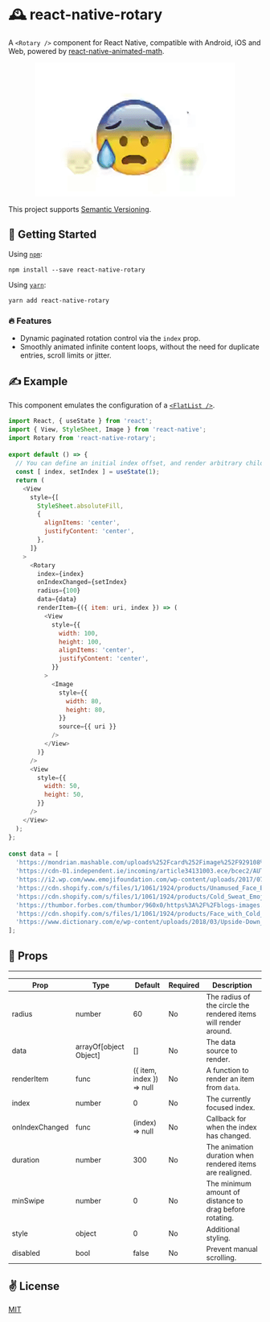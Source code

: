 # 🕰️  react-native-rotary
A `<Rotary />` component for React Native, compatible with Android, iOS and Web, powered by [react-native-animated-math](https://github.com/rastapasta/react-native-animated-math).

<p align="center">
  <img src="./bin/out.gif" width="398" height="266">
</p>

This project supports [Semantic Versioning](https://docs.npmjs.com/about-semantic-versioning).

## 🚀 Getting Started

Using [`npm`]():

```shell
npm install --save react-native-rotary
```

Using [`yarn`]():

```shell
yarn add react-native-rotary
```

### 🔥 Features
  - Dynamic paginated rotation control via the `index` prop.
  - Smoothly animated infinite content loops, without the need for duplicate entries, scroll limits or jitter.

## ✍️ Example

This component emulates the configuration of a [`<FlatList />`](https://facebook.github.io/react-native/docs/flatlist).

```javascript
import React, { useState } from 'react';
import { View, StyleSheet, Image } from 'react-native';
import Rotary from 'react-native-rotary';
 
export default () => {
  // You can define an initial index offset, and render arbitrary child elements.
  const [ index, setIndex ] = useState(1);
  return (
    <View
      style={[
        StyleSheet.absoluteFill,
        {
          alignItems: 'center',
          justifyContent: 'center',
        },
      ]}
    >
      <Rotary
        index={index}
        onIndexChanged={setIndex}
        radius={100}
        data={data}
        renderItem={({ item: uri, index }) => (
          <View
            style={{
              width: 100,
              height: 100,
              alignItems: 'center',
              justifyContent: 'center',
            }}
          >
            <Image
              style={{
                width: 80,
                height: 80,
              }}
              source={{ uri }}
            />
          </View>
        )}
      />
      <View
        style={{
          width: 50,
          height: 50,
        }}
      />
    </View>
  );
};
 
const data = [
  'https://mondrian.mashable.com/uploads%252Fcard%252Fimage%252F929108%252F46c9313d-32d0-4da8-8d41-f5e50936a926.png%252Ffull-fit-in__950x534.png?signature=_R0yeIihD3oDvF1bulncd718gR0=&source=https%3A%2F%2Fblueprint-api-production.s3.amazonaws.com',
  'https://cdn-01.independent.ie/incoming/article34131003.ece/bcec2/AUTOCROP/w620/Hugging%20Face.png',
  'https://i2.wp.com/www.emojifoundation.com/wp-content/uploads/2017/07/Thinking_Face_Emoji.png',
  'https://cdn.shopify.com/s/files/1/1061/1924/products/Unamused_Face_Emoji_761d8bf8-c78c-45b1-80b1-a86a80d2452d_grande.png?v=1480481058',
  'https://cdn.shopify.com/s/files/1/1061/1924/products/Cold_Sweat_Emoji_grande.png?v=1480481051',
  'https://thumbor.forbes.com/thumbor/960x0/https%3A%2F%2Fblogs-images.forbes.com%2Fdavidphelan%2Ffiles%2F2017%2F07%2Femoji_update_2017_10.jpg',
  'https://cdn.shopify.com/s/files/1/1061/1924/products/Face_with_Cold_Sweat_Emoji_grande.png?v=1480481052',
  'https://www.dictionary.com/e/wp-content/uploads/2018/03/Upside-Down_Face_Emoji.png',
];
```

## 📌 Props

-----
Prop                  | Type     | Default                   | Required | Description
--------------------- | -------- | ------------------------- | -------- | -----------
radius|number|60|No|The radius of the circle the rendered items will render around.
data|arrayOf[object Object]|[]|No|The data source to render.
renderItem|func|({ item, index }) => null|No|A function to render an item from `data`.
index|number|0|No|The currently focused index.
onIndexChanged|func|(index) => null|No|Callback for when the index has changed.
duration|number|300|No|The animation duration when rendered items are realigned.
minSwipe|number|0|No|The minimum amount of distance to drag before rotating.
style|object|0|No|Additional styling.
disabled|bool|false|No|Prevent manual scrolling.

## ✌️ License
[MIT]()
